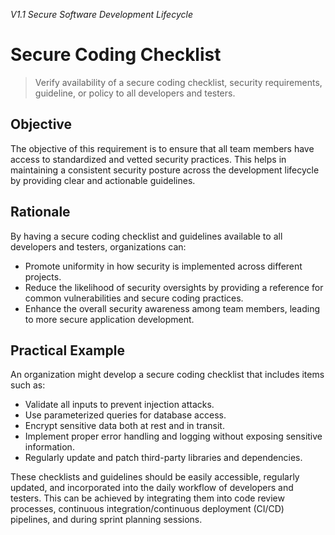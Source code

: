 *V1.1 Secure Software Development Lifecycle*

# Secure Coding Checklist

> Verify availability of a secure coding checklist, security requirements, guideline, or policy to all developers and testers.

## Objective
The objective of this requirement is to ensure that all team members have access to standardized and vetted security practices. This helps in maintaining a consistent security posture across the development lifecycle by providing clear and actionable guidelines.

## Rationale
By having a secure coding checklist and guidelines available to all developers and testers, organizations can:
- Promote uniformity in how security is implemented across different projects.
- Reduce the likelihood of security oversights by providing a reference for common vulnerabilities and secure coding practices.
- Enhance the overall security awareness among team members, leading to more secure application development.

## Practical Example
An organization might develop a secure coding checklist that includes items such as:
- Validate all inputs to prevent injection attacks.
- Use parameterized queries for database access.
- Encrypt sensitive data both at rest and in transit.
- Implement proper error handling and logging without exposing sensitive information.
- Regularly update and patch third-party libraries and dependencies.

These checklists and guidelines should be easily accessible, regularly updated, and incorporated into the daily workflow of developers and testers. This can be achieved by integrating them into code review processes, continuous integration/continuous deployment (CI/CD) pipelines, and during sprint planning sessions.
